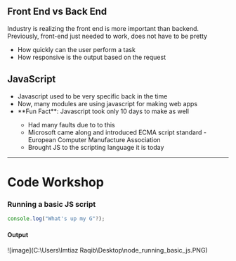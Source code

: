 ## Front End vs Back End

Industry is realizing the front end is more important than backend.
Previously, front-end just needed to work, does not have to be pretty
    <ul>
        <li>How quickly can the user perform a task</li>
        <li>How responsive is the output based on the request</li>
    </ul>


## JavaScript

<ul>
    <li>Javascript used to be very specific back in the time</li>
    <li>Now, many modules are using javascript for making web apps</li>
    <li>**Fun Fact**: Javascript took only 10 days to make as well</li>
        <ul>
            <li>Had many faults due to to this</li>
            <li>Microsoft came along and introduced ECMA script standard - European Computer Manufacture Association</li>
            <li>Brought JS to the scripting language it is today</li>
        </ul>
</ul>

<hr>

# Code Workshop

### Running a basic JS script
``` javascript
console.log("What's up my G"?);
```

#### Output
![image](C:\Users\Imtiaz Raqib\Desktop\node_running_basic_js.PNG)
